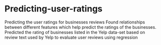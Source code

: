 # Predicting-user-ratings
Predicting the user ratings for businesses reviews
Found relationships between different features which help predict the ratings of the businesses. Predicted the rating of businesses listed in the Yelp data-set based on review text used by Yelp to evaluate user reviews using regression
